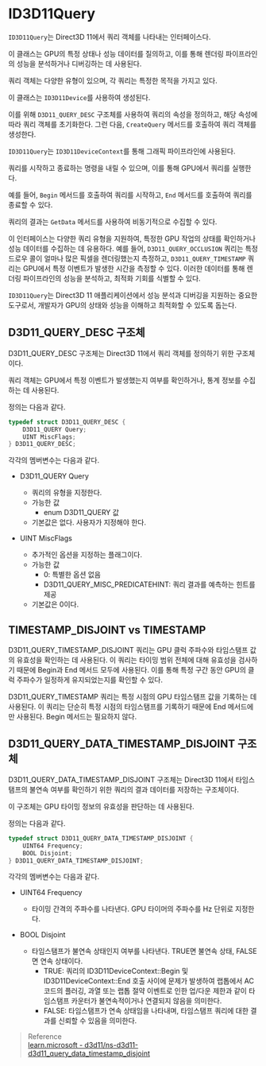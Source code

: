 # ID3D11Query
`ID3D11Query`는 Direct3D 11에서 쿼리 객체를 나타내는 인터페이스다. 

이 클래스는 GPU의 특정 상태나 성능 데이터를 질의하고, 이를 통해 렌더링 파이프라인의 성능을 분석하거나 디버깅하는 데 사용된다. 

쿼리 객체는 다양한 유형이 있으며, 각 쿼리는 특정한 목적을 가지고 있다.

이 클래스는 `ID3D11Device`를 사용하여 생성된다. 

이를 위해 `D3D11_QUERY_DESC` 구조체를 사용하여 쿼리의 속성을 정의하고, 해당 속성에 따라 쿼리 객체를 초기화한다. 그런 다음, `CreateQuery` 메서드를 호출하여 쿼리 객체를 생성한다.

`ID3D11Query`는 `ID3D11DeviceContext`를 통해 그래픽 파이프라인에 사용된다. 

쿼리를 시작하고 종료하는 명령을 내릴 수 있으며, 이를 통해 GPU에서 쿼리를 실행한다. 

예를 들어, `Begin` 메서드를 호출하여 쿼리를 시작하고, `End` 메서드를 호출하여 쿼리를 종료할 수 있다. 

쿼리의 결과는 `GetData` 메서드를 사용하여 비동기적으로 수집할 수 있다.

이 인터페이스는 다양한 쿼리 유형을 지원하여, 특정한 GPU 작업의 상태를 확인하거나 성능 데이터를 수집하는 데 유용하다. 예를 들어, `D3D11_QUERY_OCCLUSION` 쿼리는 특정 드로우 콜이 얼마나 많은 픽셀을 렌더링했는지 측정하고, `D3D11_QUERY_TIMESTAMP` 쿼리는 GPU에서 특정 이벤트가 발생한 시간을 측정할 수 있다. 이러한 데이터를 통해 렌더링 파이프라인의 성능을 분석하고, 최적화 기회를 식별할 수 있다.

`ID3D11Query`는 Direct3D 11 애플리케이션에서 성능 분석과 디버깅을 지원하는 중요한 도구로서, 개발자가 GPU의 상태와 성능을 이해하고 최적화할 수 있도록 돕는다.

## D3D11_QUERY_DESC 구조체
D3D11_QUERY_DESC 구조체는 Direct3D 11에서 쿼리 객체를 정의하기 위한 구조체이다. 

쿼리 객체는 GPU에서 특정 이벤트가 발생했는지 여부를 확인하거나, 통계 정보를 수집하는 데 사용된다.

정의는 다음과 같다.

```cpp
typedef struct D3D11_QUERY_DESC {
    D3D11_QUERY Query;
    UINT MiscFlags;
} D3D11_QUERY_DESC;
```

각각의 멤버변수는 다음과 같다.

* D3D11_QUERY Query
  * 쿼리의 유형을 지정한다.
  * 가능한 값
    * enum D3D11_QUERY 값
  * 기본값은 없다. 사용자가 지정해야 한다.

* UINT MiscFlags
  * 추가적인 옵션을 지정하는 플래그이다.
  * 가능한 값
    * 0: 특별한 옵션 없음
    * D3D11_QUERY_MISC_PREDICATEHINT: 쿼리 결과를 예측하는 힌트를 제공
  * 기본값은 0이다.

## TIMESTAMP_DISJOINT vs TIMESTAMP
D3D11_QUERY_TIMESTAMP_DISJOINT 쿼리는 GPU 클럭 주파수와 타임스탬프 값의 유효성을 확인하는 데 사용된다. 이 쿼리는 타이밍 범위 전체에 대해 유효성을 검사하기 때문에 Begin과 End 메서드 모두에 사용된다. 이를 통해 특정 구간 동안 GPU의 클럭 주파수가 일정하게 유지되었는지를 확인할 수 있다.

D3D11_QUERY_TIMESTAMP 쿼리는 특정 시점의 GPU 타임스탬프 값을 기록하는 데 사용된다. 이 쿼리는 단순히 특정 시점의 타임스탬프를 기록하기 때문에 End 메서드에만 사용된다. Begin 메서드는 필요하지 않다.

## D3D11_QUERY_DATA_TIMESTAMP_DISJOINT 구조체
D3D11_QUERY_DATA_TIMESTAMP_DISJOINT 구조체는 Direct3D 11에서 타임스탬프의 불연속 여부를 확인하기 위한 쿼리의 결과 데이터를 저장하는 구조체이다. 

이 구조체는 GPU 타이밍 정보의 유효성을 판단하는 데 사용된다.

정의는 다음과 같다.

```cpp
typedef struct D3D11_QUERY_DATA_TIMESTAMP_DISJOINT {
    UINT64 Frequency;
    BOOL Disjoint;
} D3D11_QUERY_DATA_TIMESTAMP_DISJOINT;
```

각각의 멤버변수는 다음과 같다.

* UINT64 Frequency
  * 타이밍 간격의 주파수를 나타낸다. GPU 타이머의 주파수를 Hz 단위로 지정한다.

* BOOL Disjoint
  * 타임스탬프가 불연속 상태인지 여부를 나타낸다. TRUE면 불연속 상태, FALSE면 연속 상태이다.
    * TRUE: 쿼리의 ID3D11DeviceContext::Begin 및 ID3D11DeviceContext::End 호출 사이에 문제가 발생하여 랩톱에서 AC 코드의 플러깅, 과열 또는 랩톱 절약 이벤트로 인한 업/다운 제한과 같이 타임스탬프 카운터가 불연속적이거나 연결되지 않음을 의미한다.
    * FALSE: 타임스탬프가 연속 상태임을 나타내며, 타임스탬프 쿼리에 대한 결과를 신뢰할 수 있음을 의미한다.

> Reference  
> [learn.microsoft - d3d11/ns-d3d11-d3d11_query_data_timestamp_disjoint](https://learn.microsoft.com/ko-kr/windows/win32/api/d3d11/ns-d3d11-d3d11_query_data_timestamp_disjoint)